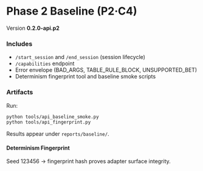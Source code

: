 # Phase 2 Baseline (P2·C4)

Version **0.2.0-api.p2**

### Includes
- `/start_session` and `/end_session` (session lifecycle)
- `/capabilities` endpoint
- Error envelope (BAD_ARGS, TABLE_RULE_BLOCK, UNSUPPORTED_BET)
- Determinism fingerprint tool and baseline smoke scripts

### Artifacts
Run:

```bash
python tools/api_baseline_smoke.py
python tools/api_fingerprint.py
```

Results appear under `reports/baseline/`.

#### Determinism Fingerprint

Seed 123456 → fingerprint hash proves adapter surface integrity.
